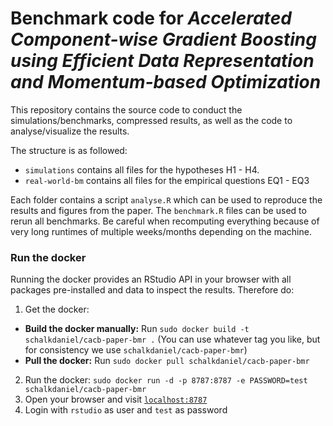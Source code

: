 # Benchmark code for _Accelerated Component-wise Gradient Boosting using Efficient Data Representation and Momentum-based Optimization_

This repository contains the source code to conduct the simulations/benchmarks, compressed results, as well as the code to analyse/visualize the results.

The structure is as followed:
- `simulations` contains all files for the hypotheses H1 - H4.
- `real-world-bm` contains all files for the empirical questions EQ1 - EQ3

Each folder contains a script `analyse.R` which can be used to reproduce the results and figures from the paper. The `benchmark.R` files can be used to rerun all benchmarks. Be careful when recomputing everything because of very long runtimes of multiple weeks/months depending on the machine.

### Run the docker

Running the docker provides an RStudio API in your browser with all packages pre-installed and data to inspect the results. Therefore do:

1. Get the docker:
  - __Build the docker manually:__ Run `sudo docker build -t schalkdaniel/cacb-paper-bmr .` (You can use whatever tag you like, but for consistency we use `schalkdaniel/cacb-paper-bmr`)
  - __Pull the docker:__ Run `sudo docker pull schalkdaniel/cacb-paper-bmr`
2. Run the docker: `sudo docker run -d -p 8787:8787 -e PASSWORD=test schalkdaniel/cacb-paper-bmr`
3. Open your browser and visit [`localhost:8787`](localhost:8787)
4. Login with `rstudio` as user and `test` as password
